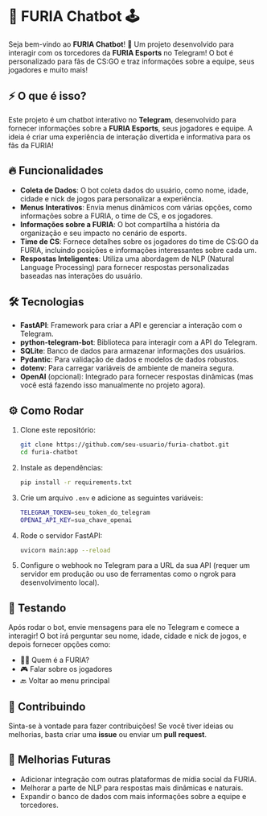 
# 🐯 FURIA Chatbot 🕹️

Seja bem-vindo ao **FURIA Chatbot**! 🚀 Um projeto desenvolvido para interagir com os torcedores da **FURIA Esports** no Telegram! O bot é personalizado para fãs de CS:GO e traz informações sobre a equipe, seus jogadores e muito mais!

## ⚡ O que é isso?

Este projeto é um chatbot interativo no **Telegram**, desenvolvido para fornecer informações sobre a **FURIA Esports**, seus jogadores e equipe. A ideia é criar uma experiência de interação divertida e informativa para os fãs da FURIA!

## 🔥 Funcionalidades

- **Coleta de Dados**: O bot coleta dados do usuário, como nome, idade, cidade e nick de jogos para personalizar a experiência. 
- **Menus Interativos**: Envia menus dinâmicos com várias opções, como informações sobre a FURIA, o time de CS, e os jogadores.
- **Informações sobre a FURIA**: O bot compartilha a história da organização e seu impacto no cenário de esports.
- **Time de CS**: Fornece detalhes sobre os jogadores do time de CS:GO da FURIA, incluindo posições e informações interessantes sobre cada um.
- **Respostas Inteligentes**: Utiliza uma abordagem de NLP (Natural Language Processing) para fornecer respostas personalizadas baseadas nas interações do usuário.

## 🛠️ Tecnologias

- **FastAPI**: Framework para criar a API e gerenciar a interação com o Telegram.
- **python-telegram-bot**: Biblioteca para interagir com a API do Telegram.
- **SQLite**: Banco de dados para armazenar informações dos usuários.
- **Pydantic**: Para validação de dados e modelos de dados robustos.
- **dotenv**: Para carregar variáveis de ambiente de maneira segura.
- **OpenAI** (opcional): Integrado para fornecer respostas dinâmicas (mas você está fazendo isso manualmente no projeto agora).

## ⚙️ Como Rodar

1. Clone este repositório:
   ```bash
   git clone https://github.com/seu-usuario/furia-chatbot.git
   cd furia-chatbot
   ```

2. Instale as dependências:
   ```bash
   pip install -r requirements.txt
   ```

3. Crie um arquivo `.env` e adicione as seguintes variáveis:
   ```bash
   TELEGRAM_TOKEN=seu_token_do_telegram
   OPENAI_API_KEY=sua_chave_openai
   ```

4. Rode o servidor FastAPI:
   ```bash
   uvicorn main:app --reload
   ```

5. Configure o webhook no Telegram para a URL da sua API (requer um servidor em produção ou uso de ferramentas como o ngrok para desenvolvimento local).

## 📲 Testando

Após rodar o bot, envie mensagens para ele no Telegram e comece a interagir! O bot irá perguntar seu nome, idade, cidade e nick de jogos, e depois fornecer opções como:

- 🐱‍👤 Quem é a FURIA?
- 🎮 Falar sobre os jogadores
- 🔙 Voltar ao menu principal

## 🤖 Contribuindo

Sinta-se à vontade para fazer contribuições! Se você tiver ideias ou melhorias, basta criar uma **issue** ou enviar um **pull request**.

## 🚀 Melhorias Futuras

- Adicionar integração com outras plataformas de mídia social da FURIA.
- Melhorar a parte de NLP para respostas mais dinâmicas e naturais.
- Expandir o banco de dados com mais informações sobre a equipe e torcedores.

